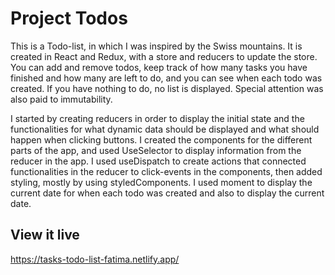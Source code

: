 # Project Todos

This is a Todo-list, in which I was inspired by the Swiss mountains. It is created in React and Redux, with a store and reducers to update the store. You can add and remove todos, keep track of how many tasks you have finished and how many are left to do, and you can see when each todo was created. If you have nothing to do, no list is displayed. Special attention was also paid to immutability.

I started by creating reducers in order to display the initial state and the functionalities for what dynamic data should be displayed and what should happen when clicking buttons. I created the components for the different parts of the app, and used UseSelector to display information from the reducer in the app. I used useDispatch to create actions that connected functionalities in the reducer to click-events in the components, then added styling, mostly by using styledComponents. I used moment to display the current date for when each todo was created and also to display the current date.

## View it live

https://tasks-todo-list-fatima.netlify.app/